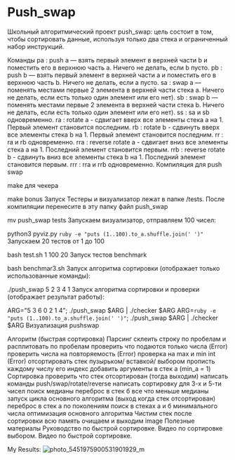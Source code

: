 # Push_swap
Школьный алгоритмический проект push_swap: цель состоит в том, чтобы сортировать данные, используя только два стека и ограниченный набор инструкций.

Команды
pa : push a — взять первый элемент в верхней части b и поместить его в верхнюю часть a. Ничего не делать, если b пусто.
pb : push b — взять первый элемент в верхней части a и поместить его в верхнюю часть b. Ничего не делать, если a пусто.
sa : swap a — поменять местами первые 2 элемента в верхней части стека a. Ничего не делать, если есть только один элемент или его нет).
sb : swap b — поменять местами первые 2 элемента в верхней части стека b. Ничего не делать, если есть только один элемент или его нет).
ss : sa и sb одновременно.
ra : rotate a - сдвигает вверх все элементы стека a на 1. Первый элемент становится последним.
rb : rotate b - сдвинуть вверх все элементы стека b на 1. Первый элемент становится последним.
rr : ra и rb одновременно.
rra : reverse rotate a - сдвигает вниз все элементы стека a на 1. Последний элемент становится первым.
rrb : reverse rotate b - сдвинуть вниз все элементы стека b на 1. Последний элемент становится первым.
rrr : rra и rrb одновременно.
Компиляция
для push swap

make
для чекера

make bonus
Запуск
Тестеры и визуализатор лежат в папке /tests. После компиляции перенесите в эту папку файл push_swap

mv push_swap tests
Запускаем визуализатор, отправляем 100 чисел:

python3 pyviz.py `ruby -e "puts (1..100).to_a.shuffle.join(' ')"`
Запускаем 20 тестов от 1 до 100

bash test.sh 1 100 20
Запуск тестов benchmark

bash benchmar3.sh
Запуск алгоритма сортировки (отображает только использованные команды):

./push_swap 5 2 3 4 1
Запуск алгоритма сортировки и проверки (отображает результат работы):

ARG="5 3 6 0 2 1 4"; ./push_swap $ARG | ./checker $ARG
ARG=`ruby -e "puts (1..100).to_a.shuffle.join(' ')"`; ./push_swap $ARG | ./checker $ARG
Визуализация
pushswap

Алгоритм (быстрая сортировка)
Парсинг
склеить строку по пробелам и расплитовать по пробелам
проверить что подаются только числа (Error)
проверить числа на повторяемость (Error)
проверка на max и min int (Error)
отсортировать стек пузырьком/ вставкой/ выбором
прописть каждому числу его индекс
добавить аргументы в стек а (min_a = 1)
Сортировка
проверить что стек отсортирован (тогда выходим)
написать команды push/swap/rotate/reverse
написать сортировку для 3-х и 5-ти чисел
поиск медианы
переброс в стек б все что меньше медианы
запуск цикла основного алгоритма (выход когда стек отсортирован)
переброс в стек а по поколениям
поиск в стеках a и б минимального числа
оптимизация основного алгоритма
Чистим стек
после сортировки всю память очищаем и выходим image
Полезные материалы
Руководство по быстрой сортировке.
Видео по сортировке выбором.
Видео по быстрой сортировке.

My Results: ![photo_5451975900531901929_m](https://user-images.githubusercontent.com/118346014/202429375-5d6b8499-562e-4bf7-b901-710ca3d0e1f5.jpg)

